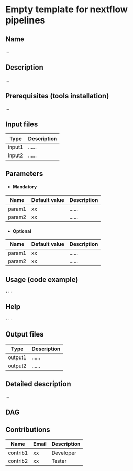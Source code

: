 # Empty template for nextflow pipelines

## Name
...

## Description
...

## Prerequisites (tools installation)
...

## Input files
  | Type      | Description     |
  |-----------|---------------|
  | input1    | ...... |
  | input2    | ...... |

## Parameters

  * #### Mandatory
| Name      | Default value | Description     |
|-----------|---------------|-----------------| 
| param1    |            xx | ...... |
| param2    |            xx | ...... |
  
  * #### Optional
| Name      | Default value | Description     |
|-----------|---------------|-----------------| 
| param1    |            xx | ...... |
| param2    |            xx | ...... |
	
## Usage (code example)
  ```
  ...
  ```
  
## Help
  ```
  ...
  ```
## Output files
  | Type      | Description     |
  |-----------|---------------|
  | output1    | ...... |
  | output2    | ...... |


## Detailed description
...

## DAG


## Contributions

  | Name      | Email | Description     |
  |-----------|---------------|-----------------| 
  | contrib1    |            xx | Developer |
  | contrib2    |            xx | Tester |
	
